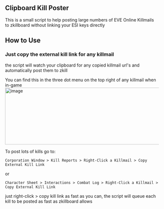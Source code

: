 ## Clipboard Kill Poster
This is a small script to help posting large numbers of EVE Online Killmails to zkillboard without linking your ESI keys directly

## How to Use
### Just copy the external kill link for any killmail
the script will watch your clipboard for any copied killmail url's and automatically post them to zkill

You can find this in the three dot menu on the top right of any killmail when in-game
<img width="818" height="186" alt="image" src="https://github.com/user-attachments/assets/dbb5cfed-8167-4976-8fb3-4891bef02534" />


To post lots of kills go to:
```
Corporation Window > Kill Reports > Right-Click a Killmail > Copy External Kill Link
```
or
```
Character Sheet > Interactions > Combat Log > Right-Click a Killmail > Copy External Kill Link
```
just right-click > copy kill link as fast as you can, the script will queue each kill to be posted as fast as zkillboard allows
